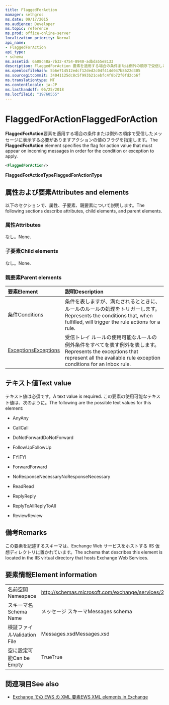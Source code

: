 ```yaml
---
title: FlaggedForAction
manager: sethgros
ms.date: 09/17/2015
ms.audience: Developer
ms.topic: reference
ms.prod: office-online-server
localization_priority: Normal
api_name:
- FlaggedForAction
api_type:
- schema
ms.assetid: 6a08c48a-7b32-4754-8940-adbda55e8133
description: FlaggedForAction 要素を適用する場合の条件または例外の順序で受信したメッセージに表示する必要がありますアクションの値のフラグを指定します。
ms.openlocfilehash: 5b6e714512edcf12ded2c04f414d047b8622d305
ms.sourcegitcommit: 34041125dc8c5f993b21cebfc4f8b72f0fd2cb6f
ms.translationtype: MT
ms.contentlocale: ja-JP
ms.lasthandoff: 06/25/2018
ms.locfileid: "19760555"
---
```

# <a name="flaggedforaction"></a><span data-ttu-id="559ab-103">FlaggedForAction</span><span class="sxs-lookup"><span data-stu-id="559ab-103">FlaggedForAction</span></span>

<span data-ttu-id="559ab-104">**FlaggedForAction**要素を適用する場合の条件または例外の順序で受信したメッセージに表示する必要がありますアクションの値のフラグを指定します。</span><span class="sxs-lookup"><span data-stu-id="559ab-104">The **FlaggedForAction** element specifies the flag for action value that must appear on incoming messages in order for the condition or exception to apply.</span></span> 
  
```XML
<FlaggedForAction/>
```

 <span data-ttu-id="559ab-105">**FlaggedForActionType**</span><span class="sxs-lookup"><span data-stu-id="559ab-105">**FlaggedForActionType**</span></span>
## <a name="attributes-and-elements"></a><span data-ttu-id="559ab-106">属性および要素</span><span class="sxs-lookup"><span data-stu-id="559ab-106">Attributes and elements</span></span>

<span data-ttu-id="559ab-107">以下のセクションで、属性、子要素、親要素について説明します。</span><span class="sxs-lookup"><span data-stu-id="559ab-107">The following sections describe attributes, child elements, and parent elements.</span></span>
  
### <a name="attributes"></a><span data-ttu-id="559ab-108">属性</span><span class="sxs-lookup"><span data-stu-id="559ab-108">Attributes</span></span>

<span data-ttu-id="559ab-109">なし。</span><span class="sxs-lookup"><span data-stu-id="559ab-109">None.</span></span>
  
### <a name="child-elements"></a><span data-ttu-id="559ab-110">子要素</span><span class="sxs-lookup"><span data-stu-id="559ab-110">Child elements</span></span>

<span data-ttu-id="559ab-111">なし。</span><span class="sxs-lookup"><span data-stu-id="559ab-111">None.</span></span>
  
### <a name="parent-elements"></a><span data-ttu-id="559ab-112">親要素</span><span class="sxs-lookup"><span data-stu-id="559ab-112">Parent elements</span></span>

|<span data-ttu-id="559ab-113">**要素**</span><span class="sxs-lookup"><span data-stu-id="559ab-113">**Element**</span></span>|<span data-ttu-id="559ab-114">**説明**</span><span class="sxs-lookup"><span data-stu-id="559ab-114">**Description**</span></span>|
|:-----|:-----|
|[<span data-ttu-id="559ab-115">条件</span><span class="sxs-lookup"><span data-stu-id="559ab-115">Conditions</span></span>](conditions.md) <br/> |<span data-ttu-id="559ab-116">条件を表しますが、満たされるとときに、ルールのルールの処理をトリガーします。</span><span class="sxs-lookup"><span data-stu-id="559ab-116">Represents the conditions that, when fulfilled, will trigger the rule actions for a rule.</span></span>  <br/> |
|[<span data-ttu-id="559ab-117">Exceptions</span><span class="sxs-lookup"><span data-stu-id="559ab-117">Exceptions</span></span>](exceptions.md) <br/> |<span data-ttu-id="559ab-118">受信トレイ ルールの使用可能なルールの例外条件をすべてを表す例外を表します。</span><span class="sxs-lookup"><span data-stu-id="559ab-118">Represents the exceptions that represent all the available rule exception conditions for an Inbox rule.</span></span>  <br/> |
   
## <a name="text-value"></a><span data-ttu-id="559ab-119">テキスト値</span><span class="sxs-lookup"><span data-stu-id="559ab-119">Text value</span></span>

<span data-ttu-id="559ab-120">テキスト値は必須です。</span><span class="sxs-lookup"><span data-stu-id="559ab-120">A text value is required.</span></span> <span data-ttu-id="559ab-121">この要素の使用可能なテキスト値は、次のように。</span><span class="sxs-lookup"><span data-stu-id="559ab-121">The following are the possible text values for this element:</span></span>
  
- <span data-ttu-id="559ab-122">Any</span><span class="sxs-lookup"><span data-stu-id="559ab-122">Any</span></span>
    
- <span data-ttu-id="559ab-123">Call</span><span class="sxs-lookup"><span data-stu-id="559ab-123">Call</span></span>
    
- <span data-ttu-id="559ab-124">DoNotForward</span><span class="sxs-lookup"><span data-stu-id="559ab-124">DoNotForward</span></span>
    
- <span data-ttu-id="559ab-125">FollowUp</span><span class="sxs-lookup"><span data-stu-id="559ab-125">FollowUp</span></span>
    
- <span data-ttu-id="559ab-126">FYI</span><span class="sxs-lookup"><span data-stu-id="559ab-126">FYI</span></span>
    
- <span data-ttu-id="559ab-127">Forward</span><span class="sxs-lookup"><span data-stu-id="559ab-127">Forward</span></span>
    
- <span data-ttu-id="559ab-128">NoResponseNecessary</span><span class="sxs-lookup"><span data-stu-id="559ab-128">NoResponseNecessary</span></span>
    
- <span data-ttu-id="559ab-129">Read</span><span class="sxs-lookup"><span data-stu-id="559ab-129">Read</span></span>
    
- <span data-ttu-id="559ab-130">Reply</span><span class="sxs-lookup"><span data-stu-id="559ab-130">Reply</span></span>
    
- <span data-ttu-id="559ab-131">ReplyToAll</span><span class="sxs-lookup"><span data-stu-id="559ab-131">ReplyToAll</span></span>
    
- <span data-ttu-id="559ab-132">Review</span><span class="sxs-lookup"><span data-stu-id="559ab-132">Review</span></span>
    
## <a name="remarks"></a><span data-ttu-id="559ab-133">備考</span><span class="sxs-lookup"><span data-stu-id="559ab-133">Remarks</span></span>

<span data-ttu-id="559ab-134">この要素を記述するスキーマは、Exchange Web サービスをホストする IIS 仮想ディレクトリに置かれています。</span><span class="sxs-lookup"><span data-stu-id="559ab-134">The schema that describes this element is located in the IIS virtual directory that hosts Exchange Web Services.</span></span>
  
## <a name="element-information"></a><span data-ttu-id="559ab-135">要素情報</span><span class="sxs-lookup"><span data-stu-id="559ab-135">Element information</span></span>

|||
|:-----|:-----|
|<span data-ttu-id="559ab-136">名前空間</span><span class="sxs-lookup"><span data-stu-id="559ab-136">Namespace</span></span>  <br/> |http://schemas.microsoft.com/exchange/services/2006/messages  <br/> |
|<span data-ttu-id="559ab-137">スキーマ名</span><span class="sxs-lookup"><span data-stu-id="559ab-137">Schema Name</span></span>  <br/> |<span data-ttu-id="559ab-138">メッセージ スキーマ</span><span class="sxs-lookup"><span data-stu-id="559ab-138">Messages schema</span></span>  <br/> |
|<span data-ttu-id="559ab-139">検証ファイル</span><span class="sxs-lookup"><span data-stu-id="559ab-139">Validation File</span></span>  <br/> |<span data-ttu-id="559ab-140">Messages.xsd</span><span class="sxs-lookup"><span data-stu-id="559ab-140">Messages.xsd</span></span>  <br/> |
|<span data-ttu-id="559ab-141">空に設定可能</span><span class="sxs-lookup"><span data-stu-id="559ab-141">Can be Empty</span></span>  <br/> |<span data-ttu-id="559ab-142">True</span><span class="sxs-lookup"><span data-stu-id="559ab-142">True</span></span>  <br/> |
   
## <a name="see-also"></a><span data-ttu-id="559ab-143">関連項目</span><span class="sxs-lookup"><span data-stu-id="559ab-143">See also</span></span>



- [<span data-ttu-id="559ab-144">Exchange での EWS の XML 要素</span><span class="sxs-lookup"><span data-stu-id="559ab-144">EWS XML elements in Exchange</span></span>](ews-xml-elements-in-exchange.md)

